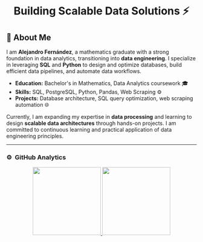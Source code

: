 <div align="center">
  <h1>Building Scalable Data Solutions ⚡</h1>
   
       
</div>

## 🚀 About Me

I am **Alejandro Fernández**, a mathematics graduate with a strong foundation in data analytics, transitioning into **data engineering**. I specialize in leveraging **SQL** and **Python** to design and optimize databases, build efficient data pipelines, and automate data workflows.

- **Education:** Bachelor's in Mathematics, Data Analytics coursework 🎓  
- **Skills:** SQL, PostgreSQL, Python, Pandas, Web Scraping ⚙️  
- **Projects:** Database architecture, SQL query optimization, web scraping automation 🌐

Currently, I am expanding my expertise in **data processing** and learning to design **scalable data architectures** through hands-on projects. I am committed to continuous learning and practical application of data engineering principles.
 

---

### ⚙️ &nbsp;GitHub Analytics

<p align="center">
<a href="https://github.com/AlejandroFM-MA">
  <img height="180em" src="https://github-readme-stats-eight-theta.vercel.app/api?username=AlejandroFM-MA&show_icons=true&theme=algolia&include_all_commits=true&count_private=true"/>
  <img height="180em" src="https://github-readme-stats-eight-theta.vercel.app/api/top-langs/?username=AlejandroFM-MA&layout=compact&langs_count=8&theme=algolia"/>
</a>
</p>
